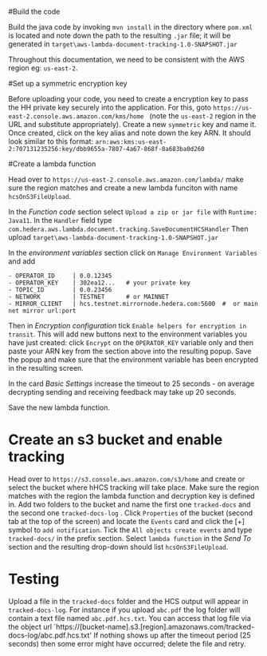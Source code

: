 #Build the code

 Build the java code by invoking `mvn install` in the directory where `pom.xml` is located and note down the path to the resulting `.jar` file; it will be generated in `target\aws-lambda-document-tracking-1.0-SNAPSHOT.jar`

 Throughout this documentation, we need to be consistent with the AWS region eg: `us-east-2`.  

#Set up a symmetric encryption key

Before uploading your code, you need to create a encryption key to pass the HH private key securely into the application. For this, goto `https://us-east-2.console.aws.amazon.com/kms/home
` (note the `us-east-2` region in the URL and substitute appropriately). Create a new `symmetric` key and name it. Once created, click on the key alias and note down the key ARN. It should look similar to this format: `arn:aws:kms:us-east-2:707131235256:key/dbb9655a-7807-4a67-868f-8a683ba0d260`

#Create a lambda function

 Head over to `https://us-east-2.console.aws.amazon.com/lambda/` make sure the region matches  and create a new lambda funciton with name `hcsOnS3FileUpload`. 

In the *Function code* section select `Upload a zip or jar file` with  `Runtime: Java11`. In the `Handler` field type `com.hedera.aws.lambda.document.tracking.SaveDocumentHCSHandler` Then upload `target\aws-lambda-document-tracking-1.0-SNAPSHOT.jar`

In the *environment variables* section click on `Manage Environment Variables`
and add

```
- OPERATOR_ID     | 0.0.12345
- OPERATOR_KEY    | 302ea12...   # your private key
- TOPIC_ID        | 0.0.23456
- NETWORK         | TESTNET      # or MAINNET
- MIRROR_CLIENT   | hcs.testnet.mirrornode.hedera.com:5600  #  or main net mirror url:port
```

Then in *Encryption configuration* tick `Enable helpers for encryption in transit`. This will add new buttons next to the environment variables you have just created: click `Encrypt` on the `OPERATOR_KEY` variable only and then paste your ARN key from the section above into the resulting popup. Save the popup and make sure that the environment variable has been encrypted in the resulting screen. 

In the card *Basic Settings* increase the timeout to 25 seconds - on average decrypting sending and receiving feedback may take up 20 seconds. 

Save the new lambda function. 

# Create an s3 bucket and enable tracking

 Head over to `https://s3.console.aws.amazon.com/s3/home` and create or select the bucket where hHCS tracking will take place. Make sure the region matches with the region the lambda function and decryption key is defined in. Add two folders to the bucket and name the first one `tracked-docs` and the second one `tracked-docs-log` . Click `Properties` of the bucket  (second tab at the top of the screen) and locate the `Events` card and click the [+] symbol to `add notification`. Tick the `All objects create events` and type `tracked-docs/` in the prefix section. Select `lambda function` in the *Send To* section and the resulting drop-down should list `hcsOnS3FileUpload`. 

# Testing

 Upload a file in the `tracked-docs` folder and the HCS output will appear in `tracked-docs-log`. For instance if you upload `abc.pdf` the log folder will contain a text file named `abc.pdf.hcs.txt`. You can access that log file via the object url `https://[bucket-name].s3.[region].amazonaws.com/tracked-docs-log/abc.pdf.hcs.txt' If nothing shows up after the timeout period (25 seconds) then some error might have occurred; delete the file and retry. 
